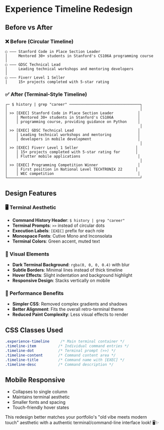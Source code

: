 # Experience Timeline Redesign

## Before vs After

### ❌ Before (Circular Timeline)
```
○ ——— Stanford Code in Place Section Leader
│     Mentored 30+ students in Stanford's CS106A programming course
│
○ ——— GDSC Technical Lead  
│     Leading technical workshops and mentoring developers
│
○ ——— Fiverr Level 1 Seller
│     15+ projects completed with 5-star rating
```

### ✅ After (Terminal-Style Timeline)
```
┌─ $ history | grep "career" ────────────────────────────────┐
│                                                            │
│ >> [EXEC] Stanford Code in Place Section Leader           │
│    │ Mentored 30+ students in Stanford's CS106A           │
│    │ programming course, providing guidance on Python     │
│                                                            │
│ >> [EXEC] GDSC Technical Lead                             │
│    │ Leading technical workshops and mentoring            │
│    │ developers in mobile development                     │
│                                                            │
│ >> [EXEC] Fiverr Level 1 Seller                          │
│    │ 15+ projects completed with 5-star rating for       │
│    │ Flutter mobile applications                          │
│                                                            │
│ >> [EXEC] Programming Competition Winner                  │
│    │ First position in National Level TECHTRONIX 22      │
│    │ WEC competition                                      │
└────────────────────────────────────────────────────────────┘
```

## Design Features

### 🖥️ Terminal Aesthetic
- **Command History Header**: `$ history | grep "career"`
- **Terminal Prompts**: `>>` instead of circular dots
- **Execution Labels**: `[EXEC]` prefix for each role
- **Monospace Fonts**: Cutive Mono and Inconsolata
- **Terminal Colors**: Green accent, muted text

### 🎨 Visual Elements
- **Dark Terminal Background**: `rgba(0, 0, 0, 0.4)` with blur
- **Subtle Borders**: Minimal lines instead of thick timeline
- **Hover Effects**: Slight indentation and background highlight
- **Responsive Design**: Stacks vertically on mobile

### 🚀 Performance Benefits
- **Simpler CSS**: Removed complex gradients and shadows
- **Better Alignment**: Fits the overall retro-terminal theme
- **Reduced Paint Complexity**: Less visual effects to render

## CSS Classes Used

```css
.experience-timeline     /* Main terminal container */
.timeline-item          /* Individual command entries */
.timeline-dot           /* Terminal prompt (>>) */
.timeline-content       /* Command content area */
.timeline-title         /* Command name with [EXEC] */
.timeline-desc          /* Command description */
```

## Mobile Responsive
- Collapses to single column
- Maintains terminal aesthetic
- Smaller fonts and spacing
- Touch-friendly hover states

This redesign better matches your portfolio's "old vibe meets modern touch" aesthetic with a authentic terminal/command-line interface look! 🖥️✨